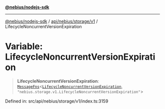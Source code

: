 [**@nebius/nodejs-sdk**](../../../../../README.md)

***

[@nebius/nodejs-sdk](../../../../../README.md) / [api/nebius/storage/v1](../README.md) / LifecycleNoncurrentVersionExpiration

# Variable: LifecycleNoncurrentVersionExpiration

> **LifecycleNoncurrentVersionExpiration**: [`MessageFns`](../../../../../runtime/protos/core/interfaces/MessageFns.md)\<[`LifecycleNoncurrentVersionExpiration`](../interfaces/LifecycleNoncurrentVersionExpiration.md), `"nebius.storage.v1.LifecycleNoncurrentVersionExpiration"`\>

Defined in: src/api/nebius/storage/v1/index.ts:3159
